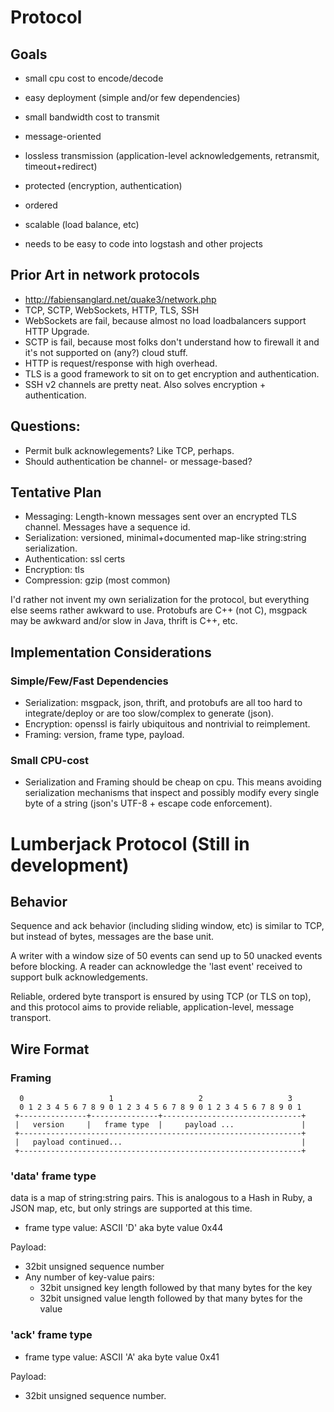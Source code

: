 # Protocol

## Goals

* small cpu cost to encode/decode
* easy deployment (simple and/or few dependencies)
* small bandwidth cost to transmit
* message-oriented
* lossless transmission (application-level acknowledgements, retransmit, timeout+redirect)
* protected (encryption, authentication)
* ordered
* scalable (load balance, etc)

* needs to be easy to code into logstash and other projects

## Prior Art in network protocols

* http://fabiensanglard.net/quake3/network.php
* TCP, SCTP, WebSockets, HTTP, TLS, SSH
* WebSockets are fail, because almost no load loadbalancers support HTTP Upgrade.
* SCTP is fail, because most folks don't understand how to firewall it and it's
  not supported on (any?) cloud stuff.
* HTTP is request/response with high overhead.
* TLS is a good framework to sit on to get encryption and authentication.
* SSH v2 channels are pretty neat. Also solves encryption + authentication.

## Questions:

* Permit bulk acknowlegements? Like TCP, perhaps.
* Should authentication be channel- or message-based?

## Tentative Plan

* Messaging: Length-known messages sent over an encrypted TLS channel. Messages
  have a sequence id.
* Serialization: versioned, minimal+documented map-like string:string serialization.
* Authentication: ssl certs
* Encryption: tls
* Compression: gzip (most common)

I'd rather not invent my own serialization for the protocol, but everything
else seems rather awkward to use. Protobufs are C++ (not C), msgpack may be
awkward and/or slow in Java, thrift is C++, etc.

## Implementation Considerations

### Simple/Few/Fast Dependencies

* Serialization: msgpack, json, thrift, and protobufs are all too hard to
  integrate/deploy or are too slow/complex to generate (json).
* Encryption: openssl is fairly ubiquitous and nontrivial to reimplement.
* Framing: version, frame type, payload.

### Small CPU-cost

* Serialization and Framing should be cheap on cpu. This means avoiding
  serialization mechanisms that inspect and possibly modify every single byte
  of a string (json's UTF-8 + escape code enforcement).

# Lumberjack Protocol (Still in development)

## Behavior

Sequence and ack behavior (including sliding window, etc) is similar to TCP,
but instead of bytes, messages are the base unit.

A writer with a window size of 50 events can send up to 50 unacked events
before blocking. A reader can acknowledge the 'last event' received to
support bulk acknowledgements.

Reliable, ordered byte transport is ensured by using TCP (or TLS on top), and
this protocol aims to provide reliable, application-level, message transport.

## Wire Format

### Framing

      0                   1                   2                   3
      0 1 2 3 4 5 6 7 8 9 0 1 2 3 4 5 6 7 8 9 0 1 2 3 4 5 6 7 8 9 0 1
     +---------------+---------------+-------------------------------+
     |   version     |   frame type  |     payload ...               |
     +---------------------------------------------------------------+
     |   payload continued...                                        |
     +---------------------------------------------------------------+

### 'data' frame type

data is a map of string:string pairs. This is analogous to a Hash in Ruby, a
JSON map, etc, but only strings are supported at this time.

* frame type value: ASCII 'D' aka byte value 0x44

Payload:

* 32bit unsigned sequence number
* Any number of key-value pairs:
  * 32bit unsigned key length followed by that many bytes for the key
  * 32bit unsigned value length followed by that many bytes for the value

### 'ack' frame type

* frame type value: ASCII 'A' aka byte value 0x41

Payload:

* 32bit unsigned sequence number.
